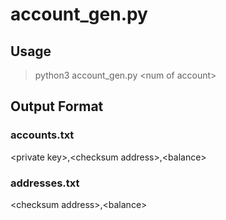 # account_gen.py

## Usage

>python3 account_gen.py \<num of account\>

## Output Format

### accounts.txt

\<private key\>,\<checksum address\>,\<balance\>

### addresses.txt

\<checksum address\>,\<balance\>